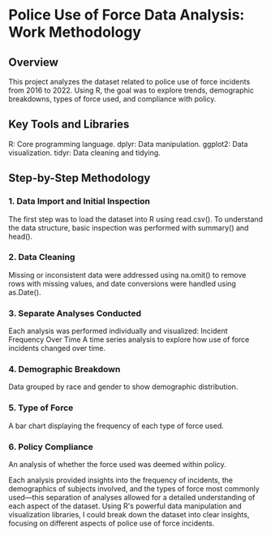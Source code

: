 # Police Use of Force Data Analysis: Work Methodology

## Overview

This project analyzes the dataset related to police use of force incidents from 2016 to 2022. Using R, the goal was to explore trends, demographic breakdowns, types of force used, and compliance with policy.

## Key Tools and Libraries
R: Core programming language.
dplyr: Data manipulation.
ggplot2: Data visualization.
tidyr: Data cleaning and tidying.

## Step-by-Step Methodology

### 1. Data Import and Initial Inspection
The first step was to load the dataset into R using read.csv(). To understand the data structure, basic inspection was performed with summary() and head().

### 2. Data Cleaning
Missing or inconsistent data were addressed using na.omit() to remove rows with missing values, and date conversions were handled using as.Date().

### 3. Separate Analyses Conducted
Each analysis was performed individually and visualized:
Incident Frequency Over Time
A time series analysis to explore how use of force incidents changed over time.

### 4. Demographic Breakdown
Data grouped by race and gender to show demographic distribution.

### 5. Type of Force
A bar chart displaying the frequency of each type of force used.

### 6. Policy Compliance
An analysis of whether the force used was deemed within policy.

Each analysis provided insights into the frequency of incidents, the demographics of subjects involved, and the types of force most commonly used—this separation of analyses allowed for a detailed understanding of each aspect of the dataset. Using R's powerful data manipulation and visualization libraries, I could break down the dataset into clear insights, focusing on different aspects of police use of force incidents.

